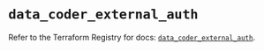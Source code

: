 # `data_coder_external_auth`

Refer to the Terraform Registry for docs: [`data_coder_external_auth`](https://registry.terraform.io/providers/coder/coder/0.13.0/docs/data-sources/external_auth).
